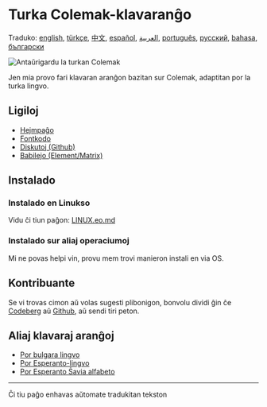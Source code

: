# Turka Colemak-klavaranĝo

Traduko: [english](README.md), [türkçe](README.tr.md), [中文](README.zh-CN.md), [español](README.es.md), [العربية](README.ar.md), [português](README.pt.md), [русский](README.ru.md), [bahasa](README.id.md), [български](README.bg.md)

![Antaŭrigardu la turkan Colemak](./media/preview.png)

Jen mia provo fari klavaran aranĝon bazitan sur Colemak, adaptitan por la turka lingvo.

## Ligiloj

* [Hejmpaĝo](https://salif.github.io/colemak-tr/)
* [Fontkodo](https://codeberg.org/salif/colemak-tr)
* [Diskutoj (Github)](https://github.com/salif/colemak-tr/discussions)
* [Babilejo (Element/Matrix)](https://matrix.to/#/#salif-colemak:mozilla.org)

## Instalado

### Instalado en Linukso

Vidu ĉi tiun paĝon: [LINUX.eo.md](./LINUX.eo.md)

### Instalado sur aliaj operaciumoj

Mi ne povas helpi vin, provu mem trovi manieron instali en via OS.

## Kontribuante

Se vi trovas cimon aŭ volas sugesti plibonigon, bonvolu dividi ĝin ĉe [Codeberg] aŭ [Github], aŭ sendi tiri peton.

[Github]: https://github.com/salif/colemak-tr/discussions
[Codeberg]: https://codeberg.org/salif/colemak-tr/issues

## Aliaj klavaraj aranĝoj

* [Por bulgara lingvo](https://salif.github.io/colemak-bg/)
* [Por Esperanto-lingvo](https://salif.github.io/colemak-eo/)
* [Por Esperanto Ŝavia alfabeto](https://salif.github.io/shaw-eo/)

---

Ĉi tiu paĝo enhavas aŭtomate tradukitan tekston
